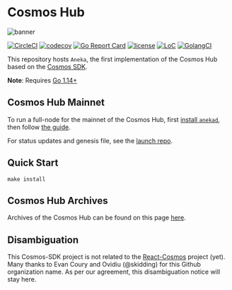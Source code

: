 # Cosmos Hub
![banner](./docs/images/cosmos-hub-image.jpg)

[![CircleCI](https://circleci.com/gh/vitwit/aneka/tree/master.svg?style=shield)](https://circleci.com/gh/vitwit/aneka/tree/master)
[![codecov](https://codecov.io/gh/vitwit/aneka/branch/master/graph/badge.svg)](https://codecov.io/gh/vitwit/aneka)
[![Go Report Card](https://goreportcard.com/badge/github.com/vitwit/aneka)](https://goreportcard.com/report/github.com/vitwit/aneka)
[![license](https://img.shields.io/github/license/vitwit/aneka.svg)](https://github.com/vitwit/aneka/blob/master/LICENSE)
[![LoC](https://tokei.rs/b1/github/vitwit/aneka)](https://github.com/vitwit/aneka)
[![GolangCI](https://golangci.com/badges/github.com/vitwit/aneka.svg)](https://golangci.com/r/github.com/vitwit/aneka)

This repository hosts `Aneka`, the first implementation of the Cosmos Hub based on the [Cosmos SDK](https://github.com/cosmos/cosmos-sdk).

**Note**: Requires [Go 1.14+](https://golang.org/dl/)

## Cosmos Hub Mainnet

To run a full-node for the mainnet of the Cosmos Hub, first [install `anekad`](./docs/aneka-tutorials/installation.md), then follow [the guide](./docs/aneka-tutorials/join-mainnet.md).

For status updates and genesis file, see the [launch repo](https://github.com/cosmos/launch).

## Quick Start

```
make install
```

## Cosmos Hub Archives

Archives of the Cosmos Hub can be found on this page [here](./docs/resources/archives.md).

## Disambiguation

This Cosmos-SDK project is not related to the [React-Cosmos](https://github.com/react-cosmos/react-cosmos) project (yet). Many thanks to Evan Coury and Ovidiu (@skidding) for this Github organization name. As per our agreement, this disambiguation notice will stay here.
